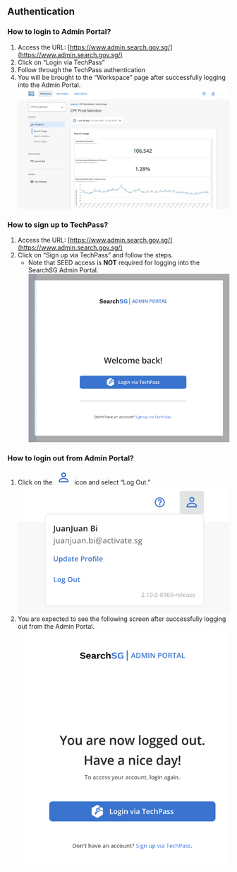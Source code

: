 ## Authentication

### How to login to Admin Portal?
1. Access the URL: [https://www.admin.search.gov.sg/](https://www.admin.search.gov.sg/)
2. Click on “Login via TechPass”
3. Follow through the TechPass authentication
4. You will be brought to the “Workspace” page after successfully logging into the Admin Portal.
![Workspace](images/workspace.png)

### How to sign up to TechPass?
1. Access the URL: [https://www.admin.search.gov.sg/](https://www.admin.search.gov.sg/)
2. Click on “Sign up via TechPass” and follow the steps.
   - Note that SEED access is **NOT** required for logging into the SearchSG Admin Portal.
![Login page](images/login_page.png)

### How to login out from Admin Portal?
1. Click on the ![User profile](images/profile_icon.png) icon and select “Log Out.”
![User profile](images/user_profile.png)
2. You are expected to see the following screen after successfully logging out from the Admin Portal.
![Logout](images/log_out.png)
